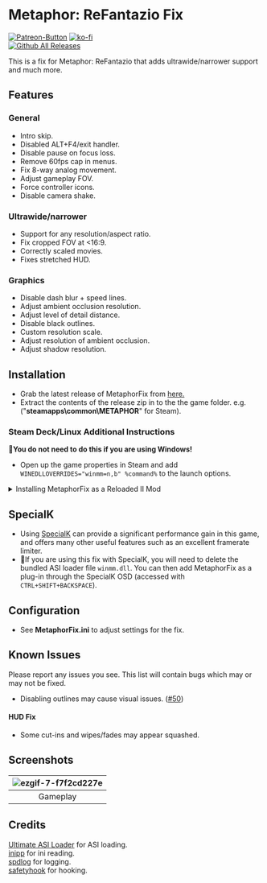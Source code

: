 # Metaphor: ReFantazio Fix
[![Patreon-Button](https://github.com/user-attachments/assets/0468283d-b663-4820-b0f5-40e41d96832c)](https://www.patreon.com/Wintermance) [![ko-fi](https://ko-fi.com/img/githubbutton_sm.svg)](https://ko-fi.com/W7W01UAI9) <br />
[![Github All Releases](https://img.shields.io/github/downloads/Lyall/MetaphorFix/total.svg)](https://github.com/Lyall/MetaphorFix/releases)

This is a fix for Metaphor: ReFantazio that adds ultrawide/narrower support and much more.

## Features
### General
- Intro skip.
- Disabled ALT+F4/exit handler.
- Disable pause on focus loss.
- Remove 60fps cap in menus.
- Fix 8-way analog movement.
- Adjust gameplay FOV.
- Force controller icons.
- Disable camera shake.
 
### Ultrawide/narrower
- Support for any resolution/aspect ratio.
- Fix cropped FOV at <16:9.
- Correctly scaled movies.
- Fixes stretched HUD.

### Graphics
- Disable dash blur + speed lines.
- Adjust ambient occlusion resolution.
- Adjust level of detail distance.
- Disable black outlines.
- Custom resolution scale.
- Adjust resolution of ambient occlusion.
- Adjust shadow resolution.

## Installation
- Grab the latest release of MetaphorFix from [here.](https://github.com/Lyall/MetaphorFix/releases)
- Extract the contents of the release zip in to the the game folder. e.g. ("**steamapps\common\METAPHOR**" for Steam).

### Steam Deck/Linux Additional Instructions
🚩**You do not need to do this if you are using Windows!**
- Open up the game properties in Steam and add `WINEDLLOVERRIDES="winmm=n,b" %command%` to the launch options.

<details>
<summary>Installing MetaphorFix as a Reloaded II Mod</summary>
  
*This applies to both Windows and Steam Deck/Linux*

Before starting, make sure to **delete any MetaphorFix files** inside of the game's files **if you have already have used this fix** previously (*MetaphorFix.ini*, *MetaphorFix.asi* and *winmm.dll*)

To make sure MetaphorFix loads alongside any Reloaded II mods you are using, follow these steps:

- Download the file marked `MetaphorFix_Reloaded-II.zip` from the the latest release.

- Click "Download Mods" in Reloaded-II, then drag and drop `MetaphorFix_Reloaded-II.zip` onto the window. (Alternatively: [Manual Install](https://reloaded-project.github.io/Reloaded-II/QuickStart/))

- Enable it in your `Reloaded-II` mod list.
- You should now be able to start the game and see both MetaphorFix and Reloaded II mods working.

</details>

## SpecialK
- Using [SpecialK](https://www.special-k.info/) can provide a significant performance gain in this game, and offers many other useful features such as an excellent framerate limiter.
- 🚩If you are using this fix with SpecialK, you will need to delete the bundled ASI loader file `winmm.dll`. 
  You can then add MetaphorFix as a plug-in through the SpecialK OSD (accessed with `CTRL+SHIFT+BACKSPACE`).

## Configuration
- See **MetaphorFix.ini** to adjust settings for the fix.

## Known Issues
Please report any issues you see.
This list will contain bugs which may or may not be fixed.

- Disabling outlines may cause visual issues. ([#50](https://github.com/Lyall/MetaphorFix/issues/50))

#### HUD Fix
- Some cut-ins and wipes/fades may appear squashed.
  
## Screenshots
| ![ezgif-7-f7f2cd227e](https://github.com/user-attachments/assets/b3fa0f83-4c51-4e06-908b-81288c2f6957) |
|:--:|
| Gameplay |

## Credits
[Ultimate ASI Loader](https://github.com/ThirteenAG/Ultimate-ASI-Loader) for ASI loading. <br />
[inipp](https://github.com/mcmtroffaes/inipp) for ini reading. <br />
[spdlog](https://github.com/gabime/spdlog) for logging. <br />
[safetyhook](https://github.com/cursey/safetyhook) for hooking.
